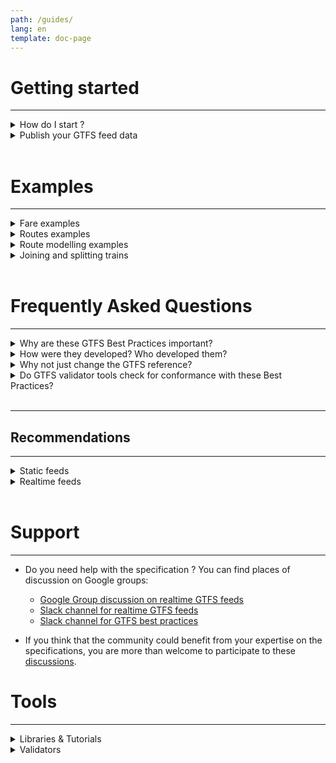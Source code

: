 ```yaml
---
path: /guides/
lang: en
template: doc-page
---
```

# Getting started
<hr>

<details>
<summary>How do I start ?</summary>

A GTFS feed, which contains static transit information, is composed of a number of text (.txt) files that are contained in a single ZIP file. Each file describes a particular aspect of transit information: stops, routes, trips, fares, etc. For more information about each file, consult the [GTFS reference](/reference/static/). 

In order to create a GTFS feed follow the steps below.

1. Create all the required files described in the [GTFS-Static](/reference/static/) reference. Create the optional files if their functionality is desired. 
1. Save all files in the .txt format. Field values should be comma delimited and each line should end with a line break. See the GTFS reference for detailed information on the file contents.
1. Zip all the text files together. The zipped file comprises a version of the feed.
1. Publish the feed by using one of the options described in the next section. 

</details>

<details>
<summary>Publish your GTFS feed data</summary>

To make your general transit feed specification (GTFS) feed publicly available, we recommend that you publish it
on the web. Consuming software applications periodically fetch your transit data from this web
location to ensure that they have your most up-to-date feed information.
You can also manually upload your feed data. 

There are several locations where you can publish your feed on the web. Choose from these options: 

<details>
<summary>Agency website (recommended)</summary>
Publish your feed to your own website. To password protect the URL, use HTTP Basic & Digest authentication. NTLM (IIS/Win32) authentication isn’t supported.
</details>

<details>
<summary>Agency FTP server</summary>
Host your feed on your FTP server. You may password protect the URL using the standard FTP authentication mechanism.
</details>

<details>
<summary>Rented hosting from an FTP provider</summary>
Host your feed through rented FTP space. To find a provider, do a web search for "FTP hosting service."
</details>

<details>
<summary>Google Drive</summary>
Publish your feed on Google Drive. Once you save the URL of your feed data ZIP file to the Transit partner dashboard, you will be emailed to request access permission.</details>

<details>
<summary>Manual upload via Transit partner dashboard</summary>
As a last resort, use the manual uploading option in the Transit partner dashboard. This option is not recommended since it often leads to stale data for users.</details>


Datasets should be published at a public, permanent URL, including the zip file name. (e.g., www.agency.org/gtfs/gtfs.zip). Ideally, the URL should be directly downloadable without requiring login to access the file, to facilitate download by consuming software applications. While it is recommended (and the most common practice) to make a GTFS dataset openly downloadable, if a data provider does need to control access to GTFS for licensing or other reasons, it is recommended to control access to the GTFS dataset using API keys, which will facilitate automatic downloads.

<hr>
 
GTFS data is published in iterations so that a single file at a stable location always contains the latest official description of service for a transit agency (or agencies). 

<hr>

One GTFS dataset should contain current and upcoming service (sometimes called a “merged” dataset). Google transitfeed tool's [merge function](https://github.com/google/transitfeed/wiki/Merge) can be used to create a merged dataset from two different GTFS feeds. <ul><li>At any time, the published GTFS dataset should be valid for at least the next 7 days, and ideally for as long as the operator is confident that the schedule will continue to be operated.</li><li>If possible, the GTFS dataset should cover at least the next 30 days of service.</li></ul> 

<hr>

Remove old services (expired calendars) from the feed. 

<hr>

If a service modification will go into effect in 7 days or fewer, express this service change through a [GTFS-realtime](https://developers.google.com/transit/gtfs-realtime/) feed (service advisories or trip updates) rather than static GTFS dataset. 

<hr>

The web-server hosting GTFS data should be configured to correctly report the file modification date (see [HTTP/1.1 - Request for Comments 2616](https://tools.ietf.org/html/rfc2616#section-14.29), under Section 14.29). 

 
</details>

<br>

# Examples

<hr>
<div hidden>

## Fare Examples
</div>
<details id="fare">
    <summary>Fare examples</summary>
  The following sections describe sample fares:
  

<details id="sub-example-details">
<summary id="sub-example=summary">Example 1: All trips have the same fare, unlimited transfers</summary>
  
Suppose Demo Transit Agency has the following fare structure:

* Riders pay $1.00 on boarding (```price```='1.00', ```currency```='USD', ```payment_method```='0')
* Ticket is good for all vehicles and doesn't expire (```transfers```='')
* Passengers can ride as long as they like because ```transfer_duration``` is omitted

Since all trips have the same fare, Demo Transit can omit ```fare_rules.txt```

File ```fare_attributes.txt```:

<p id="csv">
fare_id, price, currency_type, payment_method, transfers
<br>
only_fare, 1.00, USD, 0,,
</p>

<hr>

**Calculating an adult fare**


The trip planner calculates a fare of $1 for each leg of the itinerary that 
includes a change of vehicle. However, unlimited transfers are permitted, so 
the trip planner only displays the lowest charge, that is, the adult fare of $1.
</details> 

<details id="sub-example-details">
<summary>Example 2: All trips have the same fare, no transfers</summary>
 
Suppose Demo Transit Agency has the following fare structure:

* Riders pay $1.00 on boarding (```price```='1.00', ```currency```='USD', ```payment_method```='0')
* Passengers can ride as long as they like because ```transfer_duration``` is omitted
* Any change in vehicles requires a new fare (```transfers```='0')

Since all trips have the same fare, Demo Transit can omit ```fare_rules.txt```

File ```fare_attributes.txt```:

<p id="csv">
fare_id, price, currency_type, payment_method, transfers
<br>
only_fare, 1.00, USD, 0,,
</p>

**Calculating an adult fare**

The trip planner calculates a fare of $1 for each leg of the itinerary that 
includes a change of vehicle. So an itinerary that requires a change of buses
would be $2.

</details>
  
<details id="sub-example-details">
<summary>Example 3: All trips have the same fare, no transfers</summary>

Suppose Demo Transit Agency has the following fare structure:

* Riders pay $1.00 on boarding (```price```='1.00', ```currency```='USD', ```payment_method```='0')
* Unlimited transfers are allowed within 90 minutes ```transfer="```,```transfer_duration=5400```).

Since all trips have the same fare, Demo Transit can omit ```fare_rules.txt```

File ```fare_attributes.txt```:

<p id="csv">
fare_id, price, currency_type, payment_method, transfers, transfer_duration
<br>
only_fare, 1.00, USD, 0,, 5400
</p>


**Calculating an adult fare**

The trip planner calculates a fare of $1 for each leg of the itinerary that 
includes a change of vehicle. Then it calculates the time for the itinerary.
If the itinerary time is less than 90 minutes, the fare is $1.

</details>
  
<details id="sub-example-details">
  <summary>Example 4: Different pricing for local and express routes</summary>
  
Suppose Demo Transit Agency has the following fare structure:

Riders pay $1.75 on boarding local buses (route 1)
Riders pay $5 on boarding express buses (routes 2 and 3)
Transfers aren't allowed
Since some trips cost more than others, Demo Transit must include fare_rules.txt, and each route must have an entry to associate it with a fare.

File ```fare_attributes.txt```:

<p id="csv">
fare_id, price, currency_type, payment_method, transfers
<br>
local_fare, 1.75, USD, 0, 0
<br>
express_fare, 5.00, USD, 0, 0
</p>

File ```fare_rules.txt```:

<p id="csv">
fare_id, route_id <br> 
local_fare, Route_1<br>
express_fare, Route_2 <br>
express_fare, Route_3 <br>
</p>

</details>
  
<details id="sub-example-details">
<summary>Example 5: Buying a transfer increases a fare</summary>

Suppose Demo Transit Agency has the following fare structure:

* Riders pay $1.75 on boarding local buses
* Riders can pay an extra $0.25 on boarding to purchase a transfer
* Transfers purchased are valid for 90 minutes

Since these rules apply to all trips, Demo Transit can omit ```fare_rules.txt```

File ```fare_attributes.txt```:

<p id="csv">
fare_id, price, currency_type, payment_method, transfers<br>
local_fare, 1.75, USD, 0,, <br>
plustransfer_fare, 2.00, USD,, 5400     
</p>

<hr>

**Calculating an adult fare**

Technically, both fares apply on itinerary that has no transfers.
However, the trip planner always chooses the least expensive applicable fare:

* For an itinerary with one transfer, ```simple_fare``` is $3.50 vs. $2.00 when a transfer
is purchased. So the trip planner will report $2.00 fare on all itineraries that require a 
change of vehicle.
* For an itinerary with no transfers, $1.75 fare is less than 
```plustransfer_fare``` of $2.00. So if an itinerary doesn't require a change of vehicle, 
the fare is $1.75  
</details>

<p id="sub-example-details">
<details id="sub-example-details">
<summary>Example 6: Fare depends on stations pairs, how you get there doesn't matter</summary>

In this example only the entry and exit points from the system matter. 
To define this fare structure for the feed, each station must have its own unique zone ID 
defined in ```stops.txt```. Each station is considered a single zone.

* The ```fare_attributes.txt``` and fare_rules.txt files define one row for each pair of stations.
* In file ```fare_attributes.txt```, the origin_id and destination_id fields identify station pairs by zone ID.


File ```fare_attributes.txt```:

<p id="csv">
fare_id, price, currency_type, payment_method, transfers <br>
!S1_to_S2, 1.75, USD, 0, <br>
!S1_to_S3, 3.25, USD, 0, <br>
!S1_to_S4, 4.55, USD, 0, <br>
... <br>
!S10_to_S1, 5.65, USD, 0,<br>
</p>

<br>

File ```fare_rules.txt```:

<p id="csv">
fare_id, origin_id, destination_id <br>
!S1_to_S2, S1, S2<br>
!S1_to_S3, S1, S3 <br>
!S1_to_S4, S1, S4 <br>
... <br>
!S10_to_S1, S10, S1<br>
</p>

<hr>

**Calculating an adult fare**

The trip planner calculates an itinerary, and then looks up the fare rules until it finds a 
matching origin/destination station pair. The public feed from SF Bay Area BART provides a 
real-world illustration of this type of fare structure.

  
 
</details>
  
<details id="sub-example-details">
<summary>Example 7: Fare depends on zones</summary>
  
Suppose Demo Transit Agency has a concentric three-zone system, where fares depend on which 
zones a rider passes through during an itinerary. To define this fare structure for the feed, 
files ```fare_attributes.txt``` and ```fare_rules.txt``` must contain a line for each possible combination of zones. 
For very complex cross-zone fare structures, it may be simpler to programmatically output ```fare_rules.txt``` using 
origin and destination to define fares.

File ```fare_attributes.txt```:

<p id="csv">
fare_id	price,	currency_type,	payment_method,	transfers<br>
F1,	4.15,	USD,	0<br>	 
F2,	2.20,	USD,	0<br>	 
F3,	2.20,	USD,	0<br>	 
F4,	2.95,	USD,	0<br>	 
F5,	1.25,	USD,	0<br>	 
F6,	1.95,	USD,	0<br>	 
F7,	1.95,	USD,	0<br>
</p>
<br>

File ```fare_rules.txt```:

<p id="csv">
fare_id,	contains_id<br>
F1,	1<br>
F1,	2<br>
F1,	3<br>
F2,	1<br>
F2,	2<br>
F3,	1<br>
F3,	3<br>
F4,	2<br>
F4,	3<br>
F5,	1<br>
F6,	2<br>
F7,	3<br>
</p>
<hr>

**Calculating an adult fare**

Let's look more closely at the definitions in ```fare_rules.txt```.

* F1 applies to any trip that passes through zones (1,2,3).
* F2 applies to any trip that passes through zones (1,2).
* F3 applies to any trip that passes through zones (1,3).
* F4 applies to any trip that passes through zones (2,3).
* F5 applies to any trip that passes through zone 1 only.
* F6 applies to any trip that passes through zone 2 only.
* F7 applies to any trip that passes through zone 3 only.

The trip planner calculates an itinerary, and then looks up the fare rules to determine the fares that apply 
based on zone. Since F1 also includes travel in zone 1, only F4 ($2.95) applies to a trip from zone 2 to zone 3. 
A fare rule only applies when the set of zones passed through in an itinerary exactly matches the set specified 
by the fare rule. For a trip between zones 2 and 3, the trip planner reports $2.95 as the adult fare.

  
</details>
  
<details id="sub-example-details">
<summary>Example 8: Influence of transfers and transfer_duration</summary>

The following is an example of a transfer:

* Trip 1 departs at 10:00 and arrives at 11:00.
* Trip 2 departs at 11:15 and arrives at 12:00.
* To make the fare valid for the complete journey, you must allow for at least 1 transfer and 
a ```transfer_duration``` of at least 2 hours (from 10:00 to 12:00).
</details>
  
<details id="sub-example-details">
<summary>Example 9: Fare and blocks transfers</summary>



<hr> 

A block transfer combines two trips belonging to different routes, allowing passengers to 
remain on the same vehicle while transferring from one route to the next. For a trip that has 
a block transfer, the system selects a fare that can be used for all routes involved. 
Block transfers are not counted as transfers for fare modeling.

The following is an example model of a fare for block transfer:

* Assume that there are two routes, A and B.
* Any trip on route A or B costs $1, and any trip including A and B costs $2.

The values in ```fare_attributes.txt``` and ```fare_rules.txt``` should look as follows:

File ```fare_attributes.txt```:

<p id="csv">
fare_id,	price,	currency_type,	payment_method,	transfers,	transfer_duration<br>
fare_A,	1.00,	USD,	0,	0<br>	 
fare_B,	1.00,	USD,	0,	0<br>	 
fare_AB,	2.00,	USD,	0,	0<br>
</p>
<br>

File ```fare_rules.txt```:

<p id="csv">
fare_id,	route_id,	origin_id,	destination_id,	contains_id<br>
fare_A,	route_A<br>	 	 	 	 
fare_B,	route_B<br>	 	 	 	 
fare_AB,	route_A<br>	 	 	 	 
fare_AB,	route_B<br>	
</p>
</details>


</details>
<div hidden>

## Routes Examples
</div> 

<details id="routes"><summary id="sub-example-summary">Routes examples</summary>
  The following sections contain example route models. The first correctly models the routes with trip variations.
  

<details id="sub-example-details">
<summary>Correct example</summary>
  

File ```routes.txt```:

<p id="csv">
route_id,route_short_name,route_long_name,route_type <br
R10,10,Airport - Downtown,3<br>
R20,20,University - Downtown,3<br>
</p>


File ```trips.txt```:

<p id="csv">
route_id,service_id,trip_id,trip_headsign,direction_id<br>
R10,WD,T-10-1,Airport,0<br>
R10,WE,T-10-2,Downtown,1<br>
R20,WD,T-20-1,University,0<br>
R20,WE,T20-2,Downtown,1<br>
</p>

</details>

<details id="sub-example-details">
<summary id="sub-example-summary">Incorrect example</summary>

File ```routes.txt```:

<p id="csv">
route_id,route_short_name,route_long_name,route_type<br>
R10-in,10,To Downtown,3<br>
R10-out,10,To Airport,3<br>
R20-in,20,To Downtown,3<br>
R20-out,20,To University,3<br>
</p>

</details>
</details>

<div hidden>

##Modelling Scenarios
</div>

<details id="modelling">
<summary>Route modelling examples</summary>
  The following sections contain detailed modeling scenarios.
  

<details id="modelling">
<summary>Route modelling scenario 1</summary>
  
Bus line 1 operates between stops A - B - C - D - E - F. 
Some trips only operate between A and D, some trips skip B, C, and E. 
This route is modeled as one route “1” in the feed, including trips from A to F.

<hr> 


File ```stops.txt```

<p id="csv">
stop_id,stop_name,stop_lat,stop_lon<br>
stopA,Stop A,-21.213049,-159.825975<br>
stopB,Stop B,-21.227892,-159.828051<br>
stopC,Stop C,-21.252230,-159.821118<br>
stopD,Stop D,-21.260588,-159.800071<br>
stopE,Stop E,-21.271595,-159.757365<br>
stopF,Stop F,-21.269228,-159.739851<br>
</p>

File ```routes.txt```:

<p id="csv">
route_id,route_short_name,route_long_name,route_type<br>
BusLine1,1,,3<br>
</p>

File ```trips.txt```:
<p id="csv">
route_id,service_id,trip_id<br>
BusLine1,0,tripABCDEF<br>
BusLine1,0,tripABCD<br>
BusLine1,0,tripADF<br>
</p>

File ```stop_times.txt```
<p id="csv">
trip_id,arrival_time,departure_time,stop_id,stop_sequence<br> 
tripABCDEF,06:00:00,06:00:00,stopA,1<br> 
tripABCDEF,06:10:00,06:12:00,stopB,2<br> 
tripABCDEF,06:20:00,06:22:00,stopC,3<br> 
tripABCDEF,06:30:00,06:32:00,stopD,4<br> 
tripABCDEF,06:40:00,06:42:00,stopE,5<br> 
tripABCDEF,06:50:00,06:50:00,stopF,6<br> 
tripABCD,08:00:00,08:00:00,stopA,1<br> 
tripABCD,08:10:00,08:12:00,stopB,2<br> 
tripABCD,08:20:00,08:22:00,stopC,3<br> 
tripABCD,08:30:00,08:30:00,stopD,4<br> 
tripADF,10:00:00,10:00:00,stopA,1<br> 
tripADF,10:30:00,10:32:00,stopD,2<br> 
tripADF,10:50:00,10:50:00,stopF,3<br> 
</p>


</details>

<details id="modelling">
<summary>Route modelling scenario 2</summary>
  
Using the same setup as the previous scenario, however, the trips that skip B, C, and E are 
communicated to users in schedules as a separate line (1 Express). This scenario requires 
that you model maps and signage as a separate route (1 Express) in the feed.

<hr> 


File ```stops.txt```
<p id="csv">
stop_id,stop_name,stop_lat,stop_lon<br>
stopA,Stop A,-21.213049,-159.825975<br>
stopB,Stop B,-21.227892,-159.828051<br>
stopC,Stop C,-21.252230,-159.821118<br>
stopD,Stop D,-21.260588,-159.800071<br>
stopE,Stop E,-21.271595,-159.757365<br>
stopF,Stop F,-21.269228,-159.739851<br>
</p>

<br>

File ```routes.txt```:
<p id="csv">
route_id,route_short_name,route_long_name,route_type<br>
BusLine1,1,,3<br>
BusLine1Express,1 Express,,3<br>
</p>

File ```trips.txt```:
<p id="csv">
route_id,service_id,trip_id<br>
BusLine1,0,tripABCDEF<br>
BusLine1,0,tripABCD<br>
BusLine1Express,0,tripADF<br>
</p>
<br>

File ```stop_times.txt```
<p id="csv">
trip_id,arrival_time,departure_time,stop_id,stop_sequence<br>
tripABCDEF,06:00:00,06:00:00,stopA,1<br>
tripABCDEF,06:10:00,06:12:00,stopB,2<br>
tripABCDEF,06:20:00,06:22:00,stopC,3<br>
tripABCDEF,06:30:00,06:32:00,stopD,4<br>
tripABCDEF,06:40:00,06:42:00,stopE,5<br>
tripABCDEF,06:50:00,06:50:00,stopF,6<br>
tripABCD,08:00:00,08:00:00,stopA,1<br>
tripABCD,08:10:00,08:12:00,stopB,2<br>
tripABCD,08:20:00,08:22:00,stopC,3<br>
tripABCD,08:30:00,08:30:00,stopD,4<br>
tripADF,10:00:00,10:00:00,stopA,1<br>
tripADF,10:10:00,10:12:00,stopD,2<br>
tripADF,10:20:00,10:20:00,stopF,3<br>
</p>
</details>


</details>

<div hidden>

## Joining and splitting trains
</div>

<details id="trains">
<summary> Joining and splitting trains</summary>

Common train operations involve two trains that are joined at a station and then continue 
the journey as one train, or one train that is split at a station into two trains headed in 
different directions. Model joining and splitting in GTFS with two separate trips, one for each 
lineup of vehicles. Use pickup and drop off restrictions to prevent routing results that show
duplicated trips for the shared part of the trip.

<details id="trains">
<summary>Joining trains</summary>

Set each section of a joined train to display the same destination on the trip_headsign.
Specify that the departure board for stops C and D show only one trip direction.

__ Train section 1__

| **trip_id** | **stop_id** | **pickup_type** | **drop_off_type** | **trip_headsign** |
|---------------|---------------|-------------------|---------------------|---------------------|
| **trip_1**    | A             | 0                 | 0                   | E                   |
| **trip_1**    | B             | 0                 | 0                   | E                   |
| **trip_1**    | C             | 0                 | 0                   | E                   |
| **trip_1**    | D             | 0                 | 0                   | E                   |
| **trip_1**    | E             | 0                 | 0                   | E                   |

__ Train section 2__

| **trip_id** | **stop_id** | **pickup_type** | **drop_off_type** | **trip_headsign** |
|-------------|-------------|-----------------|-------------------|-------------------|
| **trip_2**  | X           | 0               | 0                 | E                 |
| **trip_2**  | Y           | 0               | 0                 | E                 |
| **trip_2**  | C           | 1               | 0                 | E                 |
| **trip_2**  | D           | 1               | 0                 | E                 |
| **trip_2**  | E           | 1               | 0                 | E                 |

</details>

  <details id="trains">
    <summary>Splitting trains</summary>
    

Set each section of the split train to display a different destination trip_headsign.
 Specify that the departure boards for stops E, D, and C show two trips departing at the same 
 time (one in direction A and one in direction X).
 
__ Train section 1__

| **trip_id** | **stop_id** | **pickup_type** | **drop_off_type** | **trip_headsign** |
|---------------|---------------|-------------------|---------------------|---------------------|
| **trip_1**    | E             | 0                 | 0                   | A                   |
| **trip_1**    | D             | 0                 | 0                   | A                   |
| **trip_1**    | C             | 0                 | 0                   | A                   |
| **trip_1**    | B             | 0                 | 0                   | A                   |
| **trip_1**    | A             | 0                 | 0                   | A                   |

__ Train section 2__

| **trip_id** | **stop_id** | **pickup_type** | **drop_off_type** | **trip_headsign** |
|---------------|---------------|-------------------|---------------------|---------------------|
| **trip_1**    | E             | 0                 | 1                   | X                   |
| **trip_1**    | D             | 0                 | 1                   | X                   |
| **trip_1**    | C             | 0                 | 1                   | X                   |
| **trip_1**    | Y             | 0                 | 0                   | X                   |
| **trip_1**    | X             | 0                 | 0                   | X                   |

  </details>
  
 <details><summary>Alternative solution</summary>
 <p>
Using three trips or two trips with one long and one short trip will not work properly because the transfer information cannot be described correctly. In routing results, users would be asked to transfer although passengers can stay on board.
 
 </p>
 </details>
</details>

<br>

# Frequently Asked Questions

<hr>

<details>
 <summary>Why are these GTFS Best Practices important?</summary>
<p>
The objectives of GTFS Best Practices are:

* To improve end-user customer experience in public transportation apps
* Support broad data interoperability to make it easier for software developers to deploy and scale applications, products, and services
* Facilitate the use of GTFS in various application categories (beyond its original focus on trip planning)

Without coordinated GTFS Best Practices, various GTFS-consuming applications may establish requirements and expectations in an uncoordinated way, which leads to diverging requirements and application-specific datasets and less interoperability. Prior to the release of the Best Practices, there was greater ambiguity and disagreement in what constitutes correctly-formed GTFS data.

</details>

<details>
 <summary>How were they developed? Who developed them?</summary>
<p>

These Best Practices were developed by a working group of 17 organizations involved in GTFS, including app providers & data consumers, transit providers, and consultants with extensive involvement in GTFS. The working group was convened and facilitated by [Rocky Mountain Institute](http://www.rmi.org/mobility).

Working Group members voted on each Best Practice. Most Best Practices were approved by a unanimous vote. In a minority of cases, Best Practices were approved a large majority of organizations.

</details>

<details>
 <summary>Why not just change the GTFS reference?</summary>
<p>

Good question! The process of examining the Specification, data usage and needs did indeed trigger some changes to the Specification (see [closed pull requests in GitHub](https://github.com/google/transit/pulls?q=is%3Apr+is%3Aclosed)). Specification reference amendments are subject to a higher bar of scrutiny and comment than the Best Practices. However, there was still need to agree on a clear set of Best Practice recommendations.

The working group anticipates that some GTFS Best Practices will eventually become part of the core GTFS reference.

</details>

<details>
 <summary>Do GTFS validator tools check for conformance with these Best Practices?</summary>
<p>
No validator tool currently checks for conformance with all Best Practices. 

Various validator tools check for conformance with some of these best practices. For a list of GTFS validator tools, see [Testing Feeds](http://gtfs.org/testing/). 

If you write a GTFS validator tool that references these Best Practices, please email [hello@mobilitydata.org](mailto:hello@mobilitydata.org).

</details>

<br>
<hr>

## Recommendations

<hr>

<details>
<summary> Static feeds</summary>

<details>
<summary> Trip matching in special cases </summary>

## How to uniquely model trips in a frequency based system 

For trips modeled using frequencies.txt, that is frequency-based trips, the ```trip_id``` is not in itself a unique identifier of a single journey, as it lacks a specific time component. 
In order to uniquely identify such trips within a TripDescriptor, a triple of identifiers must be provided:

* ```trip_id```
* ```start_time```
* ```start_date```
* ```start_time``` should be first published, and any subsequent feed updates should use that same ```start_time``` when referring to the same journey. StopTimeUpdates should be used to 
indicate adjustments; ```start_time``` does not have to be precisely the departure time from the first station, although it should be pretty close to that time.

For example, let’s say we decide at 10:00, May, 25th 2015, that a trip with ```trip_id=T``` will start at ```start_time=10:10:00```, and provide this information via realtime feed at 10:01. 
By 10:05 we suddenly know that the trip will start not at 10:10 but at 10:13. In our new realtime feed we can still identify this trip as (T, 2015-05-25, 10:10:00) but provide a 
StopTimeUpdate with departure from first stop at 10:13:00. If a ```start_time``` is not specified, the trip update or vehicle position is ignored.

The trip update or vehicle position is ignored if the trip is not in service at the specified ```start_date```.

## How to uniquely model trips when ```trip_id``` are not available 

If ```trip_ids``` are not stable or unavailable and the GTFS includes ```direction_ids```, trips which are not frequency based can be uniquely identified by a TripDescriptor including the 
combination of:

* ```route_id```
* ```direction_id```
* ```start_time```
* ```start_date```

```start_time``` should be the scheduled start time. Once it appears, ```start_time``` must stay the same in all TripDescriptors representing the same trip instance across all feed versions. 
StopTimeUpdates should be used to indicate adjustments to ```start_time```. For example, let’s say we decide at 10:00, May, 25th 2015, that a trip with ```route_id=R``` and 
```direction_id```=0 will start at ```start_time=10:10:00```, and provide this information via realtime feed at 10:01. By 10:05 we suddenly know that the trip will start not at 10:10 but 
at 10:13. In our new realtime feed we can still identify this trip as (R, 0, 2015-05-25, 10:10:00) but provide a StopTimeUpdate with departure from first stop at 10:13:00.

Unless ```route_id```, ```direction_id``` and ```start_time``` are all provided and valid, the trip_update or vehicle position is discarded. Also, if the ids resolve to a trip not 
in service at the specified date or do not resolve to a unique trip, the vehicle positions or trip update is discarded.

For this matching method to work, the GTFS static feed should include ```direction_ids```.

</details>

<details>
<summary>  How to cancel a trip ?</summary>


A trip can be cancelled by either:

* providing a service alert message with a TripDescriptor matching the affected trip and effect "NO_SERVICE"
* providing a trip_update whose TripDescriptor has a ScheduleRelationship "CANCELED"

</details>

</details>

<details>
<summary> Realtime feeds</summary>

<details>
<summary> TripDescriptor semantics </summary>

This document describes the existing practice of interpreting TripDescriptor sub-message in all kinds of realtime feed messages.

The ```TripDescriptor``` message is used to link a realtime trip entity to its static GTFS prototype. The very bare minimum expected from a feed provider is tripid. 
When the tripid is missing, the realtime alert, vehicle position, or trip update message is ignored.

## Trip update and vehicle positions

If a trip update or vehicle position has:

* ```TripDescriptor```
* a ```trip_id``` corresponding to a non-frequency based trip
* no additional fields

then that trip update or vehicle position message relates to the trip happening within [-12h, +12h] from feed timestamp.

It is valid to explicitly specify ```start_date```, if service runs on the specified day according to static GTFS. It is also valid to specify start_time in this case, 
but it should be the same as in the corresponding static GTFS feed. If an invalid  ```start_date```, or  ```start_time``` is specified, corresponding trip update, or vehicle position is ignored.

If trip update or vehicle position has:

* ```TripDescriptor```
* a ```trip_id``` correspond to a frequency based trip
then at least ```start_time``` should be specified, otherwise such trip update or vehicle position is ignored. When ```trip_id``` and ```start_time``` are 
within ```exact_time```=1 interval, ```start_time``` must be several integers (possibly zero) ```headway_secs``` later than the beginning of the interval. 
Ideally, it is expected that ```start_date``` is specified as well, but if not, it is set to the local day, corresponding to the feed’s timestamp. Independent of whether ```start_date``` 
is explicitly specified, or heuristically determined, trip update or vehicle position is ignored if trip is not in service at specified date. The triple 
(tripid, ```start_date```, ```start_time```) identifies a trip uniquely.

```start_time``` should either be the GTFS-static time of the original trip, or in the frequency based case, become immutable once first published. 
```StopTimeUpdates``` should be used to indicate adjustments; ```start_time``` is not expected to be equal to departure time from the first station, although it should be pretty close.

For example, let’s say we decide at 10:00, May, 25th 2015, that a trip with ```trip_id=T``` will start at ```start_time=10:10:00```, and provide this information via realtime feed at 10:01. 
By 10:05 we suddenly know that the trip will start not at 10:10 but at 10:13. In our new realtime feed we can still identify this trip as ```(T, 2015-05-25, 10:10:00)``` but provide ```stoptimeupdate``` 
with departure from first stop at 10:13:00.

## Alerts

### ```start_date``` and ```start_time```

Alerts follow a different logic. If ```TripDescriptor``` does not specify ```start_date``` and/or ```start_time```, then all trips with the corresponding tripid are affected. 
Specifically, if the trip is frequency based, and ```start_time``` is unspecified, then all routing results involving this trip expose the alert. 
If ```start_date``` is specified, it should be within the service dates of the trip, otherwise the alert is ignored. 
If ```start_time``` is specified, it should correspond to the static GTFS feed for non-frequency based trips.

Specifying ```start_time``` for frequency based trips does not define a trip instance on its own, but allows you to attach alerts to the corresponding trip defined in trip updates, 
even if these trip updates reside in a separate feed. Such cross-feed reference is another strong reason to choose an immutable ```start_time``` in trip updates, 
since fetch times of alerts, and trip update feeds are never perfectly aligned.

### ```active_period```

When no ```active_period``` message is present, the TripDescriptor applies to every matching trip. For example, when only tripid is specified for a non-frequency based trip, 
the alert will be applied indefinitely for all known service dates. If ```active_period``` messages are defined, then only trips within these periods are affected by the alert. 
We strongly advise against using a trip descriptor to represent multiple trips where possible, advising instead to use multiple ```informed_entity``` to represent the desired
 specific trip instances (with ```start_date```) if multiple are affected.

### ```effect: NO_SERVICE```
One important type of alerts is ```effect: NO_SERVICE```. The recommended way of cancelling a non-frequency based trip via alert is to provide a descriptor with both tripid, and ```start_date```.
 It is strongly discouraged to provide a tripid without ```start_date```, which would then rely on the ```active_period```. 
 In cases where a trip takes longer than 24 hours, providing ```start_date``` is strongly advised to avoid ambiguities.


</details>

<details>

<summary> TripDescriptor``` and Alerts categorization </summary>
 
It’s important to understand how ```TripDescriptor``` works in your feed. This article provides guidelines for ```TripDescriptor``` entities and alerts categorization.


## How it works

Alerts differ from the ```TripUpdates``` and ```VehiclePosition``` feeds in a few ways. Alerts use ```TripDescriptor``` entities to specify the type of alert that informs users of any changes in their trip.
 Here are a few things you need to know about ```TripDescriptor```:

* If a ```TripDescriptor``` is specified in an alert, the informed_entities must provide a ```trip_id```. 
* When a ```TripDescriptor``` doesn’t specify ```start_date``` or ```start_time```, all trips with the corresponding ```trip_id``` are affected. 
* Specifying ```start_time``` for frequency-based trips doesn’t define a trip instance. However, it allows you to attach alerts to the corresponding trip defined in trip updates, even if these trip updates are in a separate feed. 
* Frequency-based trips with unspecified ```start_time``` show the alert for all route results involving the trip.

Since fetch times of alerts and TripUpdate feeds are not perfectly aligned, use an immutable ```start_time``` in ```TripUpdate```. 

## ```TripDescriptor``` alert guidelines

When working with a ```TripDescriptor``` for an alert, follow the guidelines below:

* When ```trip_id``` and start_time are within ```exact_time=1``` interval, ```start_time``` must be later than the beginning of the interval by an exact multiple of ```headway_secs```. 
* If ```start_time``` is specified, it must correspond to the static GTFS feed for non-frequency based trips.
* If ```start_date``` is specified, it must be within the service dates of the trip. Otherwise, the alert is ignored.
    * If ```start_date``` isn’t specified, it’s set to the local day, corresponding to the feed timestamp.
* Do not use a ```TripDescriptor``` to represent multiple trips. Use multiple instances of ```informed_entity``` to represent the desired specific trips (with ```start_date```) that are affected.

Example code:

```
alert {
      informed_entity {
        trip_id: "T"
    }    
        informed_entity {
      start_date: "16230"
      start_time: "07:00:00"
 }
  ```active_period``` {
      start: 1284457468
      end: 1284468072
    }
} 
```

Important: An ```active_period``` must be defined for trips within a specific time. When no ```active_period``` is present, the ```TripDescriptor``` applies to every matching trip. For example, when only ```trip_id``` 
is specified for a non-frequency-based trip, the alert is applied indefinitely for all known service dates.


## Alerts categorization guidelines

There are 3 types of alerts: critical, warning, and informational. To ensure accurate and consistent alert categorization when you create alerts, follow the guidelines below:

### Critical

Your journey is significantly impacted and probably not running.

* ***NO_SERVICE***: There’s no service on the line or at certain stops, or a specific trip has been canceled. This will trigger Trip Planner to re-route users around the disruption.
* ***SIGNIFICANT_DELAYS***: There are significant delays and irregular service occurring on the line (e.g. recovering after a power failure or severe weather). All users should be aware of this.


### Warning


There's disruption you should know about, but your journey might still be ok.

* ***DETOUR***: A trip runs a different route than the normal route.
* ***STOP_MOVED***: A stop has been temporarily moved.
* ***REDUCED_SERVICE***: Fewer trips are running at the moment due to some form of disruption.
* ***MODIFIED_SERVICE***: The timetable is not being followed due to some form of disruption.

### Informational

Interesting information about the journey. Informational alerts might be skipped from some UIs depending on space.

* ***ADDITIONAL_SERVICE***: More trips are running than normal, for example due to a sporting event.
* ***OTHER_EFFECT***: Information about the trip that does not fall into the above categories. This is the category where any miscellaneous messages can be placed. For example, “This service has no guard,” “Ticket machines broken: 
please buy ticket onboard,” or “No catering on this train.”
* ***UNKNOWN_EFFECT***: See OTHER_EFFECT. Will be treated the same in the UI.
* ***(None specified)***: See OTHER_EFFECT. Will be treated the same in the UI.

</details>

<details> <summary>
TripDescriptor for TripUpdate and VehiclePosition </summary>

To help users have successful trips, review and use Google Transit guidelines. When working with ```TripDescriptors``` for the ```TripUpdate``` and ```VehiclePosition``` entities, follow the guidelines below:

<hr>

## TripUpdate

<hr>

* [Frequency-based TripDes riptors] (/frequency-based-tripdescriptors/)
* [Non-frequency-based TripDescriptors] (/non-frequency-based-tripdescriptors/)

### Create a simple TripUpdate

If it's not feasible for your system to generate predictions for entire trips, ensure the accuracy of your GTFS-realtime feed by providing a simple ```TripUpdate``` feed.

You must follow a few basic requirements:

The ```TripUpdates``` feed should include the best-available prediction of the next upcoming ```StopTimeUpdate```.
If possible, the feed should continue to include any previously visited stops. Use StopTimeUpdates to represent stops, with values indicating the final times of when the vehicle arrived or departed the stop.
Include a ```TripUpdate.timestamp``` of when the latest measurement of the associated vehicle was taken, if available.

### What happens next 

When you successfully create a ```TripUpdate```, we support re-routing based on the realtime departure and arrival times provided through GTFS-realtime ```TripUpdate``` feeds.

For example:
Trip T is scheduled to depart at 7 PM today from station S. The GTFS-realtime ```TripUpdate``` feed indicates that the trip has a delay of 5 minutes at station S. 
Now, when you search for connections from station S at 7:03 PM, trip T will show as one of the possible connections. This is because the realtime ```TripUpdate``` updated the departure time of trip T as being after the scheduled 
departure time.

#### Example code:

```

trip_update {
    trip {
      trip_id: "T"
      start_time: "07:00:00"
    }
    stop_time_update {
      stop_id: "S"
      departure {
        delay: 300
      }
    }
}

```

<hr>

## VehiclePosition

<hr>

* Frequency-based TripDesriptors

Trip descriptors for ```VehiclePositions``` are flexible for both frequency and non-frequency-based trips. We request that you provide as much information as possible to identify the trip. At minimum, 
we request that you provide the ```route_id``` and the ```direction_id```.

* Non-frequency-based ```TripDesriptors```

```VehicleDescriptor``` is necessary to track a trip’s vehicle over time. It should be unique for each feed, and stable during the trip duration. To ensure that the vehicle is trackable, provide the vehicle descriptor ```id```.



### Position and trip matching

Provide a timestamped ```VehiclePositions``` feed with a well-matched ```TripDescriptor``` and accurate position information. Only report vehicles that are in service (i.e. assigned to a block). 
Trip matching occurs when you provide the vehicle’s most updated position with the timestamp of the reading, the trip descriptor, and the vehicle descriptor.

#### Examples of valid VehiclePosition messages

* ***Example 1*** shows a basic ```route_id``` informed for trip descriptor:

```
vehicle_position {
    trip {
      route_id: "route1"
    }
    vehicle {
      id: "route1-v1"
    }
    position {
      latitude: 4066265190
      longitude: 3862204692
    }
    timestamp: 1458508943
  }
}
```

* ***Example 2*** shows the previous example with additional trip information provided:

```
vehicle_position {
    trip {
      route_id: "route1"
      direction_id: "0"
      start_time: "10:10:00"
      start_date: "20160203"
 
    }
    vehicle {
      id: "route1-v1"
    }
    position {
      latitude: 4066265190
      longitude: 3862204692
    }
    timestamp: 1458508943
  }
}
```
 
</details>

<details>
<summary>
Vehicle position feeds minimum specification </summary>

It is possible to use realtime (RT) data over General Transit Feed Specification (GTFS) static by adding vehicle positions data in your feed. Vehicle position provides Transit users with updates on the 
location of a vehicle, allowing users to plan their trips more efficiently. This article lists the minimum requirements for a working feed of vehicle positions.


<hr>

## How it works    

Before you create a GTFS-realtime feed, you need to have a working GTFS static feed. After you’ve created a working GTFS static feed, you can sign up to share your RT feed to show users your vehicle positions. 

In order for vehicle positions to show accurate arrival and departure estimates, we require, at minimum, the list of fields shown below:

A GTFS feed, which contains static transit information, is composed of a number of text (.txt) files that are contained in a single ZIP file. Each file describes a particular aspect of transit information: stops, routes, 
trips, fares, etc. For more information about each file, consult the [GTFS reference](/reference/static/). 

In order to create a GTFS feed follow the steps below.

| Field name                  | Required? | Description                                                                    |
|-----------------------------|-----------|--------------------------------------------------------------------------------|
| ```entity```                | Yes       | (maps_transit.FeedEntity)                                                      |
| ```entity_id```             | Yes       | Keep this stable until trip is updated                                         |
| ```vehicle (position)```    | Yes       | (maps_transit.VehiclePosition)                                                 |
| ```trip```                  | Yes       | (maps_transit.TripDescriptor)                                                  |
| ```trip_id```               | Yes       | Uniquely identifies a trip from the static                                     |
| ```start_time```            | Yes       | Required for frequency-based trips                                             |
| ```start_date```            | Yes       | Required for frequency-based trips                                             |
| ```schedule_relationship``` | Yes       | SCHEDULED or other appropriate                                                 |
| ```position```              | Yes       | (maps_transit.Position)                                                        |
| ```latitude```              | Yes       | Degrees north in the WGS-84 coordinate system                                  |
| ```longitude```             | Yes       | Degrees east in the WGS-84 coordinate system                                   |
| ```bearing```               | Optional  | Might be used in the future                                                    |
| ```speed```                 | Optional  | Might be used in the future                                                    |
| ```timestamp```             | Yes       | Epoch timestamp of when the position of the vehicle was obtained in seconds    |
| ```vehicle (descriptor)```  | Yes       | (maps_transit.VehicleDescriptor)                                               |
| ```id```                    | Yes       | This must uniquely and stably identify a vehicle over the entire trip duration |

<br>

## Example code

<br>

```
entity {   
  id: "entity_id"        

  vehicle: {     
   
     trip: {       
        trip_id: "270856"
        start_time: "09:42:00"        
        start_date: "20170313"
        schedule_relationship: SCHEDULED  
     }

     position: {   
        latitude : -32.92627
        longitude: 151.78036
        bearing  : 91.0   
        speed    : 9.8     
     }
     timestamp: 1527621931  
     vehicle: {    
        id   : "bus-234"  
     }
  }
}
```

For more details on trip descriptors, check out the [TripDescriptors for TripUpdate and VehiclePosition section] 

</details>
</details>
<br>

# Support

<hr>

* Do you need help with the specification ? You can find places of discussion on Google groups:

    * [Google Group discussion on realtime GTFS feeds](https://groups.google.com/forum/#!forum/gtfs-realtime)
    * [Slack channel for realtime GTFS feeds](https://mobilitydata-io.slack.com/archives/C3D321CKB)
    * [Slack channel for GTFS best practices](https://mobilitydata-io.slack.com/archives/C3NH9A9TQ)
 
* If you think that the community could benefit from your expertise on the specifications, you are more than welcome to participate to these [discussions](https://github.com/google/transit/issues/).


# Tools

<hr>
<div hidden>

##Libraries & Tutorials
</div>

<details>
<summary>Libraries & Tutorials</summary>

The following tutorials provided by [OneBusAway](https://onebusaway.org/) cover a variety of aspects in working with GTFS-realtime data, for both agencies and developers. 

- [Intro to GTFS-realtime and how to produce a GTFS-realtime alerts feed](https://github.com/OneBusAway/onebusaway-gtfs-realtime-alerts-producer-demo/wiki)
- How to produce GTFS-realtime feeds
- [Minimum fields required for vehicle positions] (/tutorial-003/)
- [How to consume a GTFS-realtime feed, with a simple visualization of vehicle positions](https://github.com/OneBusAway/onebusaway-gtfs-realtime-visualizer/wiki)
- GTFS-realtime's place in the API ecosystem and using GTFS-realtime to power OneBusAway
- [Other GTFS-realtime resources, including various adapters and plugins that work with the spec](https://github.com/OneBusAway/onebusaway/wiki/GTFS-Realtime-Resources)

</details>

<div hidden>

##Validators
</div>

<details>
<summary>Validators</summary>
<p>
Before publishing, GTFS feeds should be validated in order to catch errors. 
A number of different validation tools exist. 
Some tools check individual feeds while others are made to be integrated into software. 

More details [here, link to validator documentation] (/validator/)
</details>
 

